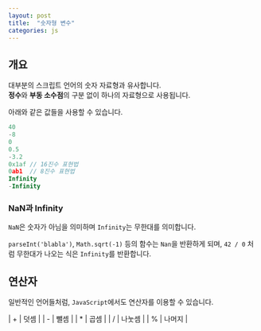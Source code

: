 ```yaml
---
layout: post
title:  "숫자형 변수"
categories: js
---
```


## 개요
대부분의 스크립트 언어의 숫자 자료형과 유사합니다.  
**정수**와 **부동 소수점**의 구분 없이 하나의 자료형으로 사용됩니다.

아래와 같은 값들을 사용할 수 있습니다.

```javascript
40
-8
0
0.5
-3.2
0x1af // 16진수 표현법
0ab1  // 8진수 표현법
Infinity
-Infinity
```

### NaN과 Infinity
`NaN`은 숫자가 아님을 의미하며 `Infinity`는 무한대를 의미합니다.

`parseInt('blabla')`, `Math.sqrt(-1)` 등의 함수는 `Nan`을 반환하게 되며,
`42 / 0` 처럼 무한대가 나오는 식은 `Infinity`를 반환합니다.


## 연산자
일반적인 언어들처럼, `JavaScript`에서도 연산자를 이용할 수 있습니다.

| + | 덧셈 |
| - | 뺄셈 |
| * | 곱셈 |
| / | 나눗셈 |
| % | 나머지 |